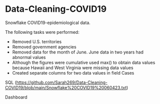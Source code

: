 # Data-Cleaning-COVID19

Snowflake COVID19-epidemiological data.

The following tasks were performed:
- Removed U.S. territories
- Removed government agencies
- Removed data for the month of June.  June data in two years had abnormal values 
- Although the figures were cumulative used max() to obtain data values because Hawaii and West Virginia were missing data values
- Created separate columns for two data values in field Cases

SQL
(https://github.com/Sarah269/Data-Cleaning-COVID19/blob/main/Snowflake%20COVID19%20060423.txt)

Dashboard
